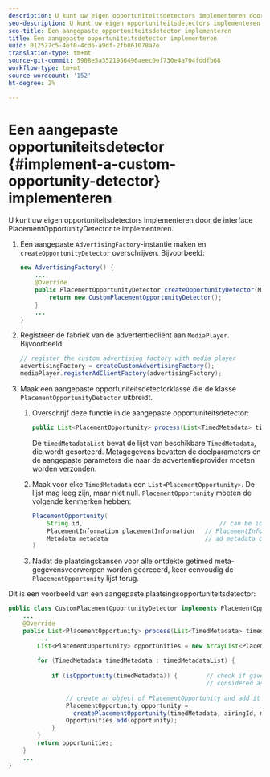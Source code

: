```yaml
---
description: U kunt uw eigen opportuniteitsdetectors implementeren door de interface PlacementOpportunityDetector te implementeren.
seo-description: U kunt uw eigen opportuniteitsdetectors implementeren door de interface PlacementOpportunityDetector te implementeren.
seo-title: Een aangepaste opportuniteitsdetector implementeren
title: Een aangepaste opportuniteitsdetector implementeren
uuid: 012527c5-4ef0-4cd6-a9df-2fb861078a7e
translation-type: tm+mt
source-git-commit: 5908e5a3521966496aeec0ef730e4a704fddfb68
workflow-type: tm+mt
source-wordcount: '152'
ht-degree: 2%

---
```



# Een aangepaste opportuniteitsdetector {#implement-a-custom-opportunity-detector} implementeren

U kunt uw eigen opportuniteitsdetectors implementeren door de interface PlacementOpportunityDetector te implementeren.

1. Een aangepaste `AdvertisingFactory`-instantie maken en `createOpportunityDetector` overschrijven. Bijvoorbeeld:

   ```java
   new AdvertisingFactory() { 
       ... 
       @Override 
       public PlacementOpportunityDetector createOpportunityDetector(MediaPlayerItem item) { 
           return new CustomPlacementOpportunityDetector(); 
       } 
       ... 
   }
   ```

1. Registreer de fabriek van de advertentiecliënt aan `MediaPlayer`. Bijvoorbeeld:

   ```java
   // register the custom advertising factory with media player 
   advertisingFactory = createCustomAdvertisingFactory(); 
   mediaPlayer.registerAdClientFactory(advertisingFactory);
   ```

1. Maak een aangepaste opportuniteitsdetectorklasse die de klasse `PlacementOpportunityDetector` uitbreidt.
   1. Overschrijf deze functie in de aangepaste opportuniteitsdetector:

      ```java
      public List<PlacementOpportunity> process(List<TimedMetadata> timedMetadataList, Metadata metadata)
      ```

      De `timedMetadataList` bevat de lijst van beschikbare `TimedMetadata`, die wordt gesorteerd. Metagegevens bevatten de doelparameters en de aangepaste parameters die naar de advertentieprovider moeten worden verzonden.

   1. Maak voor elke `TimedMetadata` een `List<PlacementOpportunity>`. De lijst mag leeg zijn, maar niet null. `PlacementOpportunity` moeten de volgende kenmerken hebben:

      ```java
      PlacementOpportunity( 
          String id,                                      // can be id from timedMetadata 
          PlacementInformation placementInformation   // PlacementInformation object containing Type, time, duration 
          Metadata metadata                           // ad metadata containing targeting params sent to the ad provider 
      )
      ```

   1. Nadat de plaatsingskansen voor alle ontdekte getimed meta-gegevensvoorwerpen worden gecreeerd, keer eenvoudig de `PlacementOpportunity` lijst terug.

Dit is een voorbeeld van een aangepaste plaatsingsopportuniteitsdetector:

```java
public class CustomPlacementOpportunityDetector implements PlacementOpportunityDetector { 
    ... 
    @Override 
    public List<PlacementOpportunity> process(List<TimedMetadata> timedMetadataList, Metadata metadata) { 
        ... 
        List<PlacementOpportunity> opportunities = new ArrayList<PlacementOpportunity>(); 
 
        for (TimedMetadata timedMetadata : timedMetadataList) { 
 
            if (isOpportunity(timedMetadata)) {        // check if given timedMetadata should be  
                                                       // considered as an opportunity 
 
                // create an object of PlacementOpportunity and add it to the opportunities list 
                PlacementOpportunity opportunity =  
                  createPlacementOpportunity(timedMetadata, airingId, metadata); 
                Opportunities.add(opportunity); 
            } 
        } 
        return opportunities; 
    }    
    ... 
} 
```

